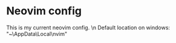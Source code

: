 # Neovim config

This is my current neovim config. \n
Default location on windows: "~\AppData\Local\nvim\"

